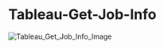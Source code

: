 # Tableau-Get-Job-Info
![Tableau_Get_Job_Info_Image](https://user-images.githubusercontent.com/98391547/233388594-a6f15aa0-8920-43e2-a272-79d70b8bf7e1.png)
